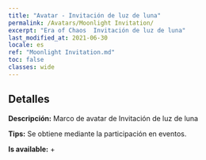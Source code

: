 ```yaml
---
title: "Avatar - Invitación de luz de luna"
permalink: /Avatars/Moonlight Invitation/
excerpt: "Era of Chaos  Invitación de luz de luna"
last_modified_at: 2021-06-30
locale: es
ref: "Moonlight Invitation.md"
toc: false
classes: wide
---
```

## Detalles

 **Descripción:** Marco de avatar de Invitación de luz de luna 

 **Tips:** Se obtiene mediante la participación en eventos. 

 **Is available:**  + 

